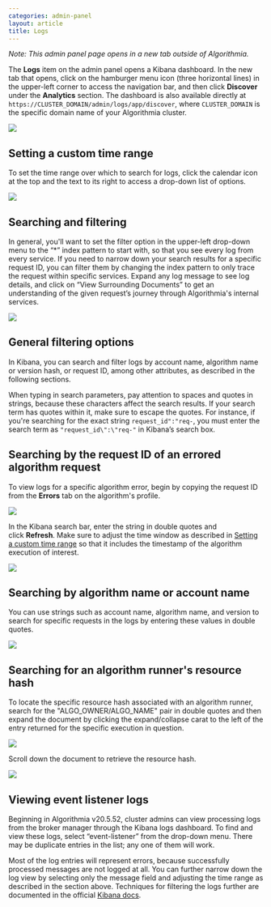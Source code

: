 ```yaml
---
categories: admin-panel
layout: article
title: Logs
---
```


_Note: This admin panel page opens in a new tab outside of Algorithmia._

The **Logs** item on the admin panel opens a Kibana dashboard. In the new tab that opens, click on the hamburger menu icon (three horizontal lines) in the upper-left corner to access the navigation bar, and then click **Discover** under the **Analytics** section. The dashboard is also available directly at `https://CLUSTER_DOMAIN/admin/logs/app/discover`, where `CLUSTER_DOMAIN` is the specific domain name of your Algorithmia cluster.

![]({{site.url}}/developers/images/post_images/algo-images-admin/algo-1615319180772.png)

## Setting a custom time range

To set the time range over which to search for logs, click the calendar icon at the top and the text to its right to access a drop-down list of options.

![]({{site.url}}/developers/images/post_images/algo-images-admin/algo-1616690447821.png)

## Searching and filtering

In general, you'll want to set the filter option in the upper-left drop-down menu to the “*” index pattern to start with, so that you see every log from every service. If you need to narrow down your search results for a specific request ID, you can filter them by changing the index pattern to only trace the request within specific services. Expand any log message to see log details, and click on “View Surrounding Documents” to get an understanding of the given request’s journey through Algorithmia's internal services.

![]({{site.url}}/developers/images/post_images/algo-images-admin/algo-1628532399991.png)

## General filtering options

In Kibana, you can search and filter logs by account name, algorithm name or version hash, or request ID, among other attributes, as described in the following sections.

When typing in search parameters, pay attention to spaces and quotes in strings, because these characters affect the search results. If your search term has quotes within it, make sure to escape the quotes. For instance, if you're searching for the exact string `request_id":"req-`, you must enter the search term as `"request_id\":\"req-"` in Kibana’s search box.

## Searching by the request ID of an errored algorithm request

To view logs for a specific algorithm error, begin by copying the request ID from the **Errors** tab on the algorithm's profile.

![]({{site.url}}/developers/images/post_images/algo-images-admin/algo-1628537810189.png)

In the Kibana search bar, enter the string in double quotes and click **Refresh**. Make sure to adjust the time window as described in [Setting a custom time range](#setting-a-custom-time-range) so that it includes the timestamp of the algorithm execution of interest.

![]({{site.url}}/developers/images/post_images/algo-images-admin/algo-1628537911088.png)

## Searching by algorithm name or account name

You can use strings such as account name, algorithm name, and version to search for specific requests in the logs by entering these values in double quotes.

![]({{site.url}}/developers/images/post_images/algo-images-admin/algo-1628538120103.png)

## Searching for an algorithm runner's resource hash

To locate the specific resource hash associated with an algorithm runner, search for the "ALGO_OWNER/ALGO_NAME" pair in double quotes and then expand the document by clicking the expand/collapse carat to the left of the entry returned for the specific execution in question.

![]({{site.url}}/developers/images/post_images/algo-images-admin/algo-1628538846649.png)

Scroll down the document to retrieve the resource hash.

![]({{site.url}}/developers/images/post_images/algo-images-admin/algo-1628538671684.png)

## Viewing event listener logs

Beginning in Algorithmia v20.5.52, cluster admins can view processing logs from the broker manager through the Kibana logs dashboard. To find and view these logs, select “event-listener” from the drop-down menu. There may be duplicate entries in the list; any one of them will work.

Most of the log entries will represent errors, because successfully processed messages are not logged at all. You can further narrow down the log view by selecting only the message field and adjusting the time range as described in the section above. Techniques for filtering the logs further are documented in the official [Kibana docs](https://www.elastic.co/guide/en/kibana/current/index.html).